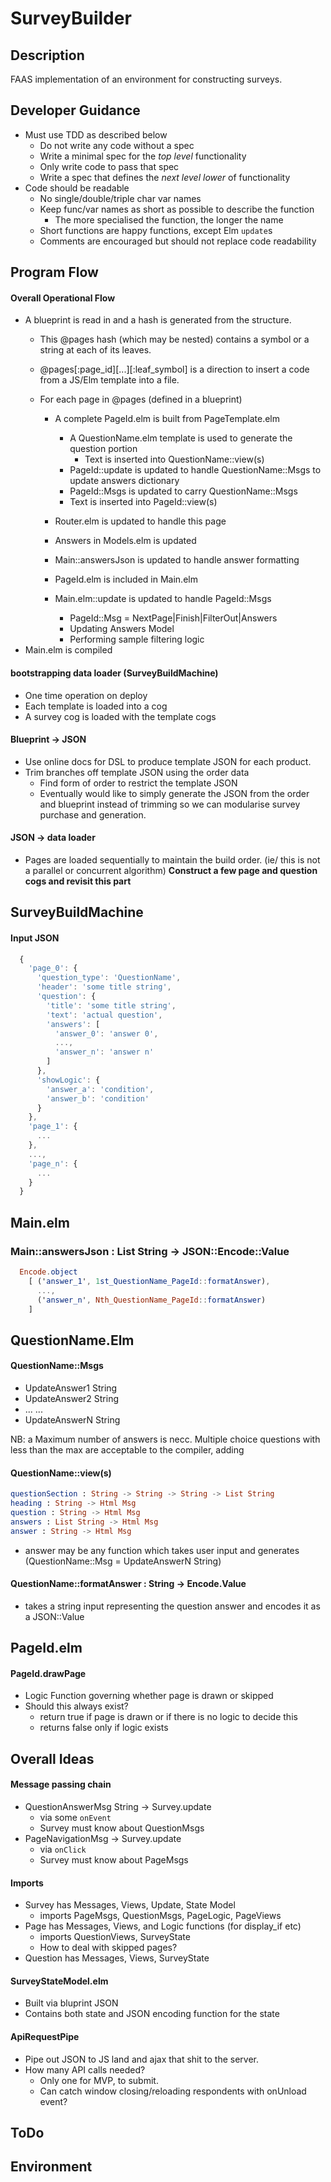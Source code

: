# SurveyBuilder

## Description
FAAS implementation of an environment for constructing surveys.

## Developer Guidance
- Must use TDD as described below
  - Do not write any code without a spec
  - Write a minimal spec for the _top level_ functionality
  - Only write code to pass that spec
  - Write a spec that defines the _next level lower_ of functionality
- Code should be readable
  - No single/double/triple char var names
  - Keep func/var names as short as possible to describe the function
    - The more specialised the function, the longer the name
  - Short functions are happy functions, except Elm `update`s
  - Comments are encouraged but should not replace code readability



## Program Flow
#### Overall Operational Flow
- A blueprint is read in and a hash is generated from the structure.
  - This \@pages hash (which may be nested) contains a symbol or a string at
    each of its leaves.
  - \@pages[:page_id][...][:leaf_symbol] is a direction to insert a code from a
    JS/Elm template into a file.

  - For each page in \@pages (defined in a blueprint)
    - A complete PageId.elm is built from PageTemplate.elm
      - A QuestionName.elm template is used to generate the question portion
        - Text is inserted into QuestionName::view(s)
      - PageId::update is updated to handle QuestionName::Msgs to update answers dictionary
      - PageId::Msgs is updated to carry QuestionName::Msgs
      - Text is inserted into PageId::view(s)

    - Router.elm is updated to handle this page
    - Answers in Models.elm is updated
    - Main::answersJson is updated to handle answer formatting
    - PageId.elm is included in Main.elm
    - Main.elm::update is updated to handle PageId::Msgs
      - PageId::Msg = NextPage|Finish|FilterOut|Answers
      - Updating Answers Model
      - Performing sample filtering logic
- Main.elm is compiled

#### bootstrapping data loader (SurveyBuildMachine)
- One time operation on deploy
- Each template is loaded into a cog
- A survey cog is loaded with the template cogs

#### Blueprint -> JSON
- Use online docs for DSL to produce template JSON for each product.
- Trim branches off template JSON using the order data
  - Find form of order to restrict the template JSON
  - Eventually would like to simply generate the JSON from the order and blueprint instead of trimming so we can modularise survey purchase and generation.

#### JSON -> data loader
- Pages are loaded sequentially to maintain the build order. (ie/ this is not a parallel or concurrent algorithm)
**Construct a few page and question cogs and revisit this part**


## SurveyBuildMachine
#### Input JSON
```javascript
  {
    'page_0': {
      'question_type': 'QuestionName',
      'header': 'some title string',
      'question': {
        'title': 'some title string',
        'text': 'actual question',
        'answers': [
          'answer_0': 'answer 0',
          ...,
          'answer_n': 'answer n'
        ]
      },
      'showLogic': {
        'answer_a': 'condition',
        'answer_b': 'condition'
      }
    },
    'page_1': {
      ...
    },
    ...,
    'page_n': {
      ...
    }
  }
```


## Main.elm

### Main::answersJson : List String -> JSON::Encode::Value
```Elm
  Encode.object
    [ ('answer_1', 1st_QuestionName_PageId::formatAnswer),
      ...,
      ('answer_n', Nth_QuestionName_PageId::formatAnswer)
    ]
```


## QuestionName.Elm
#### QuestionName::Msgs
- UpdateAnswer1 String
- UpdateAnswer2 String
- ... ...
- UpdateAnswerN String

NB: a Maximum number of answers is necc. Multiple choice questions with less than
    the max are acceptable to the compiler, adding

#### QuestionName::view(s)
```elm
questionSection : String -> String -> String -> List String
heading : String -> Html Msg
question : String -> Html Msg
answers : List String -> Html Msg
answer : String -> Html Msg
```

- answer may be any function which takes user input and generates
  (QuestionName::Msg = UpdateAnswerN String)

#### QuestionName::formatAnswer : String -> Encode.Value
- takes a string input representing the question answer and encodes it as a JSON::Value

## PageId.elm
#### PageId.drawPage
- Logic Function governing whether page is drawn or skipped
- Should this always exist?
  - return true if page is drawn or if there is no logic to decide this
  - returns false only if logic exists


## Overall Ideas

#### Message passing chain
- QuestionAnswerMsg String -> Survey.update
  - via some `onEvent`
  - Survey must know about QuestionMsgs
- PageNavigationMsg -> Survey.update
  - via `onClick`
  - Survey must know about PageMsgs

#### Imports
- Survey has Messages, Views, Update, State Model
  - imports PageMsgs, QuestionMsgs, PageLogic, PageViews
- Page has Messages, Views, and Logic functions (for display_if etc)
  - imports QuestionViews, SurveyState
  - How to deal with skipped pages?
- Question has Messages, Views, SurveyState

#### SurveyStateModel.elm
- Built via bluprint JSON
- Contains both state and JSON encoding function for the state

#### ApiRequestPipe
- Pipe out JSON to JS land and ajax that shit to the server.
- How many API calls needed?
  - Only one for MVP, to submit.
  - Can catch window closing/reloading respondents with onUnload event?


## ToDo

## Environment
